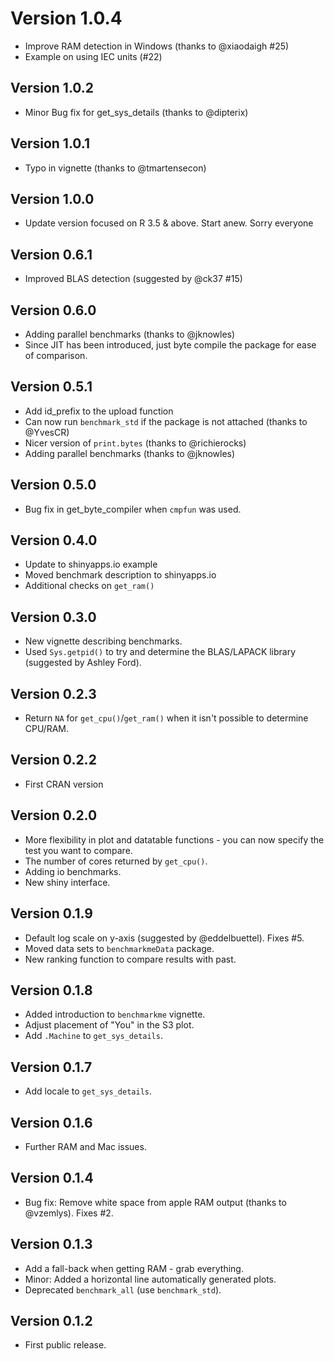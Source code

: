 # Version 1.0.4
  * Improve RAM detection in Windows (thanks to @xiaodaigh #25)
  * Example on using IEC units (#22)

## Version 1.0.2
  * Minor Bug fix for get_sys_details (thanks to @dipterix)

## Version 1.0.1
  * Typo in vignette (thanks to @tmartensecon)

## Version 1.0.0
  * Update version focused on R 3.5 & above. Start anew. Sorry everyone

## Version 0.6.1 
  * Improved BLAS detection (suggested by @ck37 #15)

## Version 0.6.0
  * Adding parallel benchmarks (thanks to @jknowles)
  * Since JIT has been introduced, just byte compile the package for ease of comparison.

## Version 0.5.1
  * Add id_prefix to the upload function
  * Can now run `benchmark_std` if the package is not attached (thanks to @YvesCR)
  * Nicer version of `print.bytes` (thanks to @richierocks)
  * Adding parallel benchmarks (thanks to @jknowles)
  
## Version 0.5.0
  * Bug fix in get_byte_compiler when `cmpfun` was used.
  
## Version 0.4.0
  * Update to shinyapps.io example
  * Moved benchmark description to shinyapps.io
  * Additional checks on `get_ram()`

## Version 0.3.0
  * New vignette describing benchmarks.
  * Used `Sys.getpid()` to try and determine the BLAS/LAPACK library (suggested by
  Ashley Ford).

## Version 0.2.3 
  * Return `NA` for `get_cpu()`/`get_ram()` when it isn't possible to determine
  CPU/RAM.
  
## Version 0.2.2
  * First CRAN version
  
## Version 0.2.0
  * More flexibility in plot and datatable functions - you can now specify the test you want to compare.
  * The number of cores returned by `get_cpu()`.
  * Adding io benchmarks.
  * New shiny interface.

## Version 0.1.9
  * Default log scale on y-axis (suggested by @eddelbuettel). Fixes #5.
  * Moved data sets to `benchmarkmeData` package.
  * New ranking function to compare results with past.

## Version 0.1.8
  * Added introduction to `benchmarkme` vignette.
  * Adjust placement of "You" in the S3 plot.
  * Add `.Machine` to `get_sys_details`.

## Version 0.1.7
  * Add locale to `get_sys_details`.

## Version 0.1.6
  * Further RAM and Mac issues.

## Version 0.1.4
  * Bug fix: Remove white space from apple RAM output (thanks to @vzemlys). Fixes #2. 
  
## Version 0.1.3
  * Add a fall-back when getting RAM - grab everything.
  * Minor: Added a horizontal line automatically generated plots.
  * Deprecated `benchmark_all` (use `benchmark_std`).

## Version 0.1.2
  * First public release.
